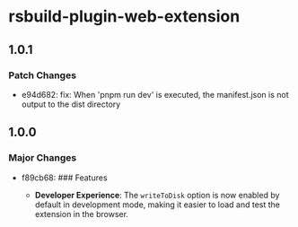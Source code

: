 # rsbuild-plugin-web-extension

## 1.0.1

### Patch Changes

- e94d682: fix: When 'pnpm run dev' is executed, the manifest.json is not output to the dist directory

## 1.0.0

### Major Changes

- f89cb68: ### Features

  - **Developer Experience**: The `writeToDisk` option is now enabled by default in development mode, making it easier to load and test the extension in the browser.
